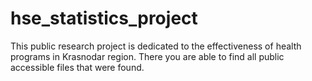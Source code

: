 # hse_statistics_project
This public research project is dedicated to the effectiveness of health programs in Krasnodar region.
There you are able to find all public accessible files that were found.

